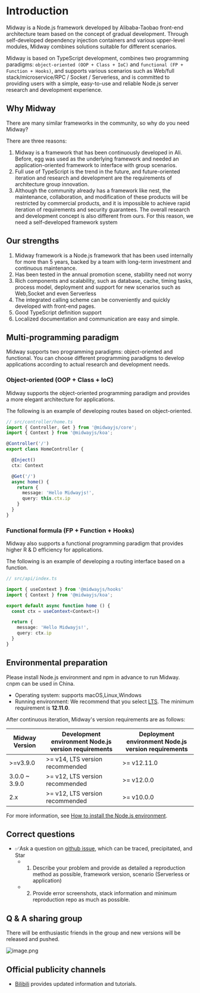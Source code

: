 # Introduction

Midway is a Node.js framework developed by Alibaba-Taobao front-end architecture team based on the concept of gradual development. Through self-developed dependency injection containers and various upper-level modules, Midway combines solutions suitable for different scenarios.

Midway is based on TypeScript development, combines two programming paradigms: `object-oriented (OOP + Class + IoC)` and `functional (FP + Function + Hooks)`, and supports various scenarios such as Web/full stack/microservice/RPC / Socket / Serverless, and is committed to providing users with a simple, easy-to-use and reliable Node.js server research and development experience.



## Why Midway

There are many similar frameworks in the community, so why do you need Midway?

There are three reasons:

1. Midway is a framework that has been continuously developed in Ali. Before, egg was used as the underlying framework and needed an application-oriented framework to interface with group scenarios.
2. Full use of TypeScript is the trend in the future, and future-oriented iteration and research and development are the requirements of architecture group innovation.
3. Although the community already has a framework like nest, the maintenance, collaboration, and modification of these products will be restricted by commercial products, and it is impossible to achieve rapid iteration of requirements and security guarantees. The overall research and development concept is also different from ours. For this reason, we need a self-developed framework system



## Our strengths

1. Midway framework is a Node.js framework that has been used internally for more than 5 years, backed by a team with long-term investment and continuous maintenance.
2. Has been tested in the annual promotion scene, stability need not worry
3. Rich components and scalability, such as database, cache, timing tasks, process model, deployment and support for new scenarios such as Web,Socket and even Serverless
4. The integrated calling scheme can be conveniently and quickly developed with front-end pages.
5. Good TypeScript definition support
6. Localized documentation and communication are easy and simple.



## Multi-programming paradigm

Midway supports two programming paradigms: object-oriented and functional. You can choose different programming paradigms to develop applications according to actual research and development needs.



### Object-oriented (OOP + Class + IoC)

Midway supports the object-oriented programming paradigm and provides a more elegant architecture for applications.

The following is an example of developing routes based on object-oriented.
```typescript
// src/controller/home.ts
import { Controller, Get } from '@midwayjs/core';
import { Context } from '@midwayjs/koa';

@Controller('/')
export class HomeController {

  @Inject()
  ctx: Context

  @Get('/')
  async home() {
    return {
      message: 'Hello Midwayjs!',
      query: this.ctx.ip
    }
  }
}
```



### Functional formula (FP + Function + Hooks)

Midway also supports a functional programming paradigm that provides higher R & D efficiency for applications.


The following is an example of developing a routing interface based on a function.
```typescript
// src/api/index.ts

import { useContext } from '@midwayjs/hooks'
import { Context } from '@midwayjs/koa';

export default async function home () {
  const ctx = useContext<Context>()

  return {
    message: 'Hello Midwayjs!',
    query: ctx.ip
  }
}
```



## Environmental preparation


Please install Node.js environment and npm in advance to run Midway. cnpm can be used in China.


- Operating system: supports macOS,Linux,Windows
- Running environment: We recommend that you select [LTS](http://nodejs.org/). The minimum requirement is **12.11.0**.

After continuous iteration, Midway's version requirements are as follows:

| Midway Version | Development environment Node.js version requirements | Deployment environment Node.js version requirements |
| -------------- | ---------------------------------------------------- | --------------------------------------------------- |
| >=v3.9.0       | >= v14, LTS version recommended                      | >= v12.11.0                                         |
| 3.0.0 ~ 3.9.0  | >= v12, LTS version recommended                      | >= v12.0.0                                          |
| 2.x            | >= v12, LTS version recommended                      | >= v10.0.0                                          |

For more information, see [How to install the Node.js environment](how_to_install_nodejs).



## Correct questions

- ✅Ask a question on [github issue](https://github.com/midwayjs/midway/issues), which can be traced, precipitated, and Star
   - 1. Describe your problem and provide as detailed a reproduction method as possible, framework version, scenario (Serverless or application)
   - 2. Provide error screenshots, stack information and minimum reproduction repo as much as possible.



## Q & A sharing group

There will be enthusiastic friends in the group and new versions will be released and pushed.

![image.png](https://img.alicdn.com/imgextra/i3/O1CN01F2EYhK1t290OXO4am_!!6000000005843-0-tps-3916-3220.jpg)



## Official publicity channels

- [Bilibili](https://space.bilibili.com/1746017680) provides updated information and tutorials.

